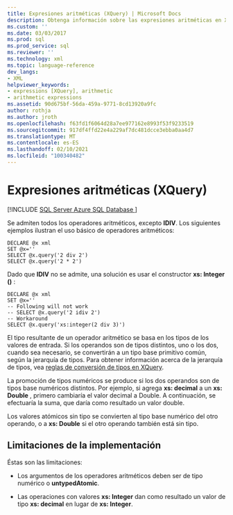 ```yaml
---
title: Expresiones aritméticas (XQuery) | Microsoft Docs
description: Obtenga información sobre las expresiones aritméticas en XQuery y qué operadores aritméticos se admiten.
ms.custom: ''
ms.date: 03/03/2017
ms.prod: sql
ms.prod_service: sql
ms.reviewer: ''
ms.technology: xml
ms.topic: language-reference
dev_langs:
- XML
helpviewer_keywords:
- expressions [XQuery], arithmetic
- arithmetic expressions
ms.assetid: 90d675bf-56da-459a-9771-8cd13920a9fc
author: rothja
ms.author: jroth
ms.openlocfilehash: f63fd1f6064d28a7ee977162e8993f53f9233519
ms.sourcegitcommit: 917df4ffd22e4a229af7dc481dcce3ebba0aa4d7
ms.translationtype: MT
ms.contentlocale: es-ES
ms.lasthandoff: 02/10/2021
ms.locfileid: "100340482"
---
```

# <a name="arithmetic-expressions-xquery"></a>Expresiones aritméticas (XQuery)
[!INCLUDE [SQL Server Azure SQL Database ](../includes/applies-to-version/sqlserver.md)]

  Se admiten todos los operadores aritméticos, excepto **IDIV**. Los siguientes ejemplos ilustran el uso básico de operadores aritméticos:  
  
```  
DECLARE @x xml  
SET @x=''  
SELECT @x.query('2 div 2')  
SELECT @x.query('2 * 2')  
```  
  
 Dado que **IDIV** no se admite, una solución es usar el constructor **xs: Integer ()** :  
  
```  
DECLARE @x xml  
SET @x=''  
-- Following will not work  
-- SELECT @x.query('2 idiv 2')  
-- Workaround   
SELECT @x.query('xs:integer(2 div 3)')  
```  
  
 El tipo resultante de un operador aritmético se basa en los tipos de los valores de entrada. Si los operandos son de tipos distintos, uno o los dos, cuando sea necesario, se convertirán a un tipo base primitivo común, según la jerarquía de tipos. Para obtener información acerca de la jerarquía de tipos, vea [reglas de conversión de tipos en XQuery](../xquery/type-casting-rules-in-xquery.md).  
  
 La promoción de tipos numéricos se produce si los dos operandos son de tipos base numéricos distintos. Por ejemplo, si agrega **xs: decimal** a un **xs: Double** , primero cambiaría el valor decimal a Double. A continuación, se efectuaría la suma, que daría como resultado un valor double.  
  
 Los valores atómicos sin tipo se convierten al tipo base numérico del otro operando, o a **xs: Double** si el otro operando también está sin tipo.  
  
## <a name="implementation-limitations"></a>Limitaciones de la implementación  
 Éstas son las limitaciones:  
  
-   Los argumentos de los operadores aritméticos deben ser de tipo numérico o **untypedAtomic**.  
  
-   Las operaciones con valores **xs: Integer** dan como resultado un valor de tipo **xs: decimal** en lugar de **xs: Integer**.  
  
  
